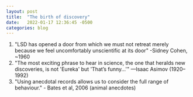 ```yaml
---
layout: post
title:  "The birth of discovery"
date:   2022-01-17 12:36:45 -0500
categories: blog
---
```


1. "LSD has opened a door from which we must not retreat merely because we feel uncomfortably unscientific at its door" -Sidney Cohen, ~1960
2. "The most exciting phrase to hear in science, the one that heralds new discoveries, is not 'Eureka' but 'That’s funny...'" —Isaac Asimov (1920–1992)
3. "Using anecdotal records allows us to consider the full range of behaviour." - Bates et al, 2006 (animal anecdotes)
